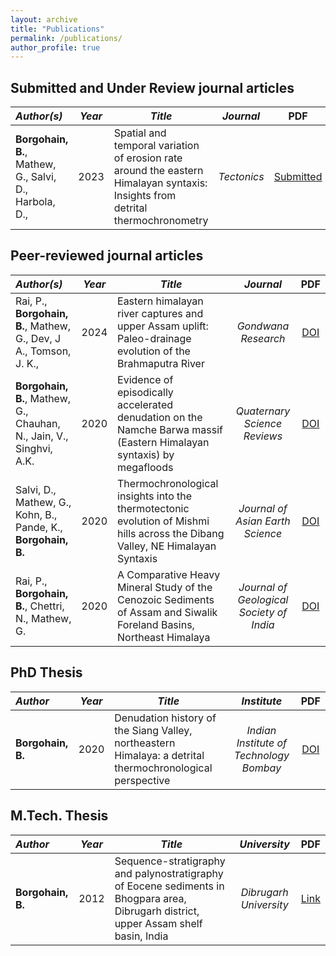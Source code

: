 ```yaml
---
layout: archive
title: "Publications"
permalink: /publications/
author_profile: true
---
```


## Submitted and Under Review journal articles

_Author(s)_ | _Year_ | _Title_ | _Journal_ | PDF
| :--- | :---: | --- | :---: | :---:
**Borgohain, B.**, Mathew, G., Salvi, D., Harbola, D.,              | 2023 | Spatial and temporal variation of erosion rate around the eastern Himalayan syntaxis: Insights from detrital thermochronometry | _Tectonics_ | [Submitted]()



## Peer-reviewed journal articles

_Author(s)_ | _Year_ | _Title_ | _Journal_ | PDF
| :--- | :---: | --- | :---: | :---:
Rai, P., **Borgohain, B.**, Mathew, G., Dev, J A., Tomson, J. K.,   | 2024 | Eastern himalayan river captures and upper Assam uplift: Paleo-drainage evolution of the Brahmaputra River | _Gondwana Research_ | [DOI](https://doi.org/10.1016/j.gr.2024.06.004)
**Borgohain, B.**, Mathew, G., Chauhan, N., Jain, V., Singhvi, A.K. | 2020 | Evidence of episodically accelerated denudation on the Namche Barwa massif (Eastern Himalayan syntaxis) by megafloods | _Quaternary Science Reviews_ | [DOI](https://doi.org/10.1016/j.quascirev.2020.106410)
Salvi, D., Mathew, G., Kohn, B., Pande, K., **Borgohain, B.**       | 2020 | Thermochronological insights into the thermotectonic evolution of Mishmi hills across the Dibang Valley, NE Himalayan Syntaxis | _Journal of Asian Earth Science_ | [DOI](https://link.springer.com/article/10.1007/s12594-020-1585-y)
Rai, P., **Borgohain, B.**, Chettri, N., Mathew, G.                 | 2020 | A Comparative Heavy Mineral Study of the Cenozoic Sediments of Assam and Siwalik Foreland Basins, Northeast Himalaya | _Journal of Geological Society of India_ | [DOI](https://10.1016/j.jseaes.2019.104158)


## PhD Thesis

_Author_ | _Year_ | _Title_ | _Institute_ | PDF
| :--- | :---: | --- | :---: | :---:
**Borgohain, B.** | 2020 | Denudation history of the Siang Valley, northeastern Himalaya: a detrital thermochronological perspective | _Indian Institute of Technology Bombay_ | [DOI](	http://hdl.handle.net/10603/489468)

## M.Tech. Thesis

_Author_ | _Year_ | _Title_ | _University_ | PDF
| :--- | :---: | --- | :---: | :---:
**Borgohain, B.** | 2012 | Sequence-stratigraphy and palynostratigraphy of Eocene sediments in Bhogpara area, Dibrugarh district, upper Assam shelf basin, India | _Dibrugarh University_ | [Link](https://www.researchgate.net/publication/259560498_Sequence-stratigraphy_and_palynostratigraphy_of_Eocene_sediments_in_Bhogpara_area_Dibrugarh_district_upper_Assam_shelf_basin_India_South_East_Asian_Journal_of_Sedimentary_Basin_Research_1_2013_19-27)
 
